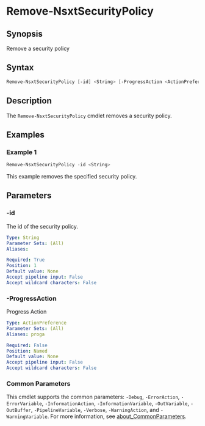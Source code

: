# Remove-NsxtSecurityPolicy

## Synopsis

Remove a security policy

## Syntax

```powershell
Remove-NsxtSecurityPolicy [-id] <String> [-ProgressAction <ActionPreference>] [<CommonParameters>]
```

## Description

The `Remove-NsxtSecurityPolicy` cmdlet removes a security policy.

## Examples

### Example 1

```powershell
Remove-NsxtSecurityPolicy -id <String>
```

This example removes the specified security policy.

## Parameters

### -id

The id of the security policy.

```yaml
Type: String
Parameter Sets: (All)
Aliases:

Required: True
Position: 1
Default value: None
Accept pipeline input: False
Accept wildcard characters: False
```

### -ProgressAction

Progress Action

```yaml
Type: ActionPreference
Parameter Sets: (All)
Aliases: proga

Required: False
Position: Named
Default value: None
Accept pipeline input: False
Accept wildcard characters: False
```

### Common Parameters

This cmdlet supports the common parameters: `-Debug`, `-ErrorAction`, `-ErrorVariable`, `-InformationAction`, `-InformationVariable`, `-OutVariable`, `-OutBuffer`, `-PipelineVariable`, `-Verbose`, `-WarningAction`, and `-WarningVariable`. For more information, see [about_CommonParameters](http://go.microsoft.com/fwlink/?LinkID=113216).
